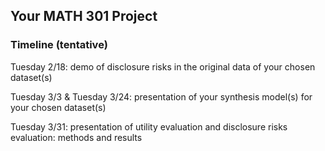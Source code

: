 ## Your MATH 301 Project

### Timeline (tentative)

Tuesday 2/18: demo of disclosure risks in the original data of your chosen dataset(s)

Tuesday 3/3 \& Tuesday 3/24: presentation of your synthesis model(s) for your chosen dataset(s)

Tuesday 3/31: presentation of utility evaluation and disclosure risks evaluation: methods and results
